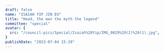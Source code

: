 ```yaml
---
draft: false
name: "ISAIAH YIP JIN EU"
title: "Head, the man the myth the legend"
committee: "special"
avatar: {
  src: "/council-pics/Special/Isaiah%20Yip/IMG_0029%20(2)%20(1).jpg",
}
publishDate: "2023-07-04 15:39"
---
```


